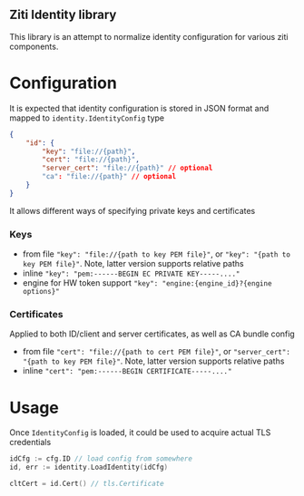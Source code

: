 Ziti Identity library
---------------------

This library is an attempt to normalize identity configuration for various ziti components. 

# Configuration

It is expected that identity configuration is stored in JSON format and mapped to `identity.IdentityConfig` type
```json
{
    "id": {
        "key": "file://{path}",
        "cert": "file://{path}",
        "server_cert": "file://{path}" // optional
        "ca": "file://{path}" // optional
    }
}
```

It allows different ways of specifying private keys and certificates
### Keys
* from file `"key": "file://{path to key PEM file}"`, or `"key": "{path to key PEM file}"`.
Note, latter version supports relative paths
* inline `"key": "pem:------BEGIN EC PRIVATE KEY-----...."`
* engine for HW token support `"key": "engine:{engine_id}?{engine options}"`

### Certificates
Applied to both ID/client and server certificates, as well as CA bundle config
* from file `"cert": "file://{path to cert PEM file}"`, or `"server_cert": "{path to key PEM file}"`.
                                                      Note, latter version supports relative paths
* inline `"cert": "pem:------BEGIN CERTIFICATE-----...."`

# Usage
Once `IdentityConfig` is loaded, it could be used to acquire actual TLS credentials
```go
idCfg := cfg.ID // load config from somewhere
id, err := identity.LoadIdentity(idCfg)

cltCert = id.Cert() // tls.Certificate
```
